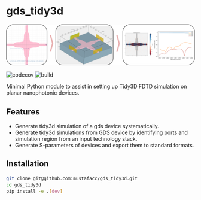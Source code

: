 # gds_tidy3d

![alternative text](/docs/banner.png)

![codecov](https://codecov.io/gh/mustafacc/gds_tidy3d/branch/main/graph/badge.svg)
![build](https://github.com/mustafacc/gds_tidy3d/actions/workflows/main.yml/badge.svg)

Minimal Python module to assist in setting up Tidy3D FDTD simulation on planar nanophotonic devices.

## Features
- Generate tidy3d simulation of a gds device systematically.
- Generate tidy3d simulations from GDS device by identifying ports and simulation region from an input technology stack.
- Generate S-parameters of devices and export them to standard formats.

## Installation

```bash
git clone git@github.com:mustafacc/gds_tidy3d.git
cd gds_tidy3d
pip install -e .[dev]
